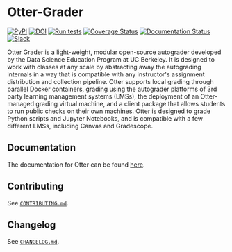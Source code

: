 # Otter-Grader

[![PyPI](https://img.shields.io/pypi/v/otter-grader.svg)](https://pypi.org/project/otter-grader/)
[![DOI](https://zenodo.org/badge/208363438.svg)](https://zenodo.org/badge/latestdoi/208363438)
[![Run tests](https://github.com/ucbds-infra/otter-grader/actions/workflows/run-tests.yml/badge.svg)](https://github.com/ucbds-infra/otter-grader/actions/workflows/run-tests.yml)
[![Coverage Status](https://coveralls.io/repos/github/ucbds-infra/otter-grader/badge.svg?branch=master)](https://coveralls.io/github/ucbds-infra/otter-grader?branch=master)
[![Documentation Status](https://readthedocs.org/projects/otter-grader/badge/?version=latest)](https://otter-grader.readthedocs.io/en/latest/?badge=latest)
[![Slack](https://img.shields.io/endpoint?logo=slack&url=https%3A%2F%2Fraw.githubusercontent.com%2Fucbds-infra%2Fotter-grader%2Fmaster%2Fslack-shields.json)](https://join.slack.com/t/otter-grader/shared_invite/enQtOTM5MTQ0MzkwMTk0LTBiNWIzZTYxNDA2NDZmM2JkMzcwZjA4YWViNDM4ZTgyNDVhNDgwOTQ0NjNlZjcwNmY5YzJiZjZhZGNhNzc5MjA)

Otter Grader is a light-weight, modular open-source autograder developed by the Data Science 
Education Program at UC Berkeley. It is designed to work with classes at any scale by abstracting 
away the autograding internals in a way that is compatible with any instructor's assignment 
distribution and collection pipeline. Otter supports local grading through parallel Docker 
containers, grading using the autograder platforms of 3rd party learning management systems (LMSs), 
the deployment of an Otter-managed grading virtual machine, and a client package that allows 
students to run public checks on their own machines. Otter is designed to grade Python scripts and 
Jupyter Notebooks, and is compatible with a few different LMSs, including Canvas and Gradescope.

## Documentation

The documentation for Otter can be found [here](https://otter-grader.rtfd.io).

## Contributing

See [`CONTRIBUTING.md`](CONTRIBUTING.md).

## Changelog

See [`CHANGELOG.md`](CHANGELOG.md).
